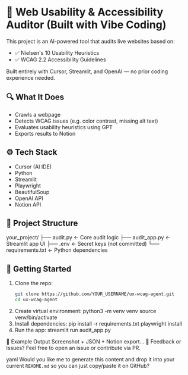 # 🧠 Web Usability & Accessibility Auditor (Built with Vibe Coding)

This project is an AI-powered tool that audits live websites based on:
- ✅ Nielsen's 10 Usability Heuristics
- ✅ WCAG 2.2 Accessibility Guidelines

Built entirely with Cursor, Streamlit, and OpenAI — no prior coding experience needed.

## 🔍 What It Does
- Crawls a webpage
- Detects WCAG issues (e.g. color contrast, missing alt text)
- Evaluates usability heuristics using GPT
- Exports results to Notion

## ⚙️ Tech Stack
- Cursor (AI IDE)
- Python
- Streamlit
- Playwright
- BeautifulSoup
- OpenAI API
- Notion API

## 📂 Project Structure
your_project/
├── audit.py ← Core audit logic
├── audit_app.py ← Streamlit app UI
├── .env ← Secret keys (not committed)
└── requirements.txt ← Python dependencies
## 🚀 Getting Started
1. Clone the repo:
   ```bash
   git clone https://github.com/YOUR_USERNAME/ux-wcag-agent.git
   cd ux-wcag-agent
2.  Create virtual environment:
   python3 -m venv venv
source venv/bin/activate
3. Install dependencies:
   pip install -r requirements.txt
playwright install
4. Run the app:
   streamlit run audit_app.py

🧪 Example Output
Screenshot + JSON + Notion export...
💬 Feedback or Issues?
Feel free to open an issue or contribute via PR.

yaml
Would you like me to generate this content and drop it into your current `README.md` so you can just copy/paste it on GitHub?



